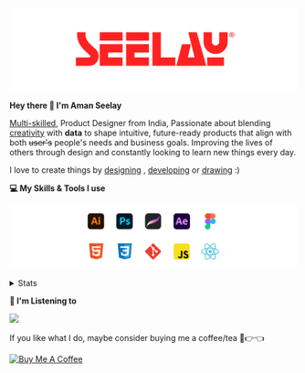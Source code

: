[![banner](./images/seelay.svg)](https://www.seelay.in)

**Hey there 👋 I'm Aman Seelay**

[Multi-skilled](https://www.seelay.in/#skills), Product Designer from India, Passionate about blending [creativity](https://illustrations.seelay.in) with <b>data</b> to shape intuitive, future-ready products that align with both <s>user's</s> people's needs and business goals. Improving the lives of others through design and constantly looking to learn new things every day.

I love to create things by [designing](https://www.seelay.in/#work) , [developing](https://www.seelay.in/#projects) or [drawing](https://art.seelay.in) :)

**💻 My Skills & Tools I use**

[![banner](./images/skills&tools.svg)](https://www.seelay.in/about)

<details>
  <summary>Stats</summary>

---

<!--START_SECTION:waka-->
![Profile Views](http://img.shields.io/badge/Profile%20Views-3-blue)

**🐱 My GitHub Data** 

> 📦 818.3 kB Used in GitHub's Storage 
 > 
> 🏆 726 Contributions in the Year 2024
 > 
> 💼 Opted to Hire
 > 
> 📜 1 Public Repository 
 > 
> 🔑 45 Private Repository 
 > 
**I'm a Night 🦉** 

```text
🌞 Morning                341 commits         ███░░░░░░░░░░░░░░░░░░░░░░   13.38 % 
🌆 Daytime                436 commits         ████░░░░░░░░░░░░░░░░░░░░░   17.10 % 
🌃 Evening                834 commits         ████████░░░░░░░░░░░░░░░░░   32.72 % 
🌙 Night                  938 commits         █████████░░░░░░░░░░░░░░░░   36.80 % 
```
📅 **I'm Most Productive on Thursday** 

```text
Monday                   340 commits         ███░░░░░░░░░░░░░░░░░░░░░░   13.34 % 
Tuesday                  418 commits         ████░░░░░░░░░░░░░░░░░░░░░   16.40 % 
Wednesday                298 commits         ███░░░░░░░░░░░░░░░░░░░░░░   11.69 % 
Thursday                 440 commits         ████░░░░░░░░░░░░░░░░░░░░░   17.26 % 
Friday                   315 commits         ███░░░░░░░░░░░░░░░░░░░░░░   12.36 % 
Saturday                 305 commits         ███░░░░░░░░░░░░░░░░░░░░░░   11.97 % 
Sunday                   433 commits         ████░░░░░░░░░░░░░░░░░░░░░   16.99 % 
```


📊 **This Week I Spent My Time On** 

```text
🕑︎ Time Zone: Asia/Kolkata

💬 Programming Languages: 
Other                    11 hrs 33 mins      █████████████░░░░░░░░░░░░   50.78 % 
JavaScript               9 hrs 53 mins       ███████████░░░░░░░░░░░░░░   43.48 % 
JSON                     43 mins             █░░░░░░░░░░░░░░░░░░░░░░░░   03.16 % 
CSS                      30 mins             █░░░░░░░░░░░░░░░░░░░░░░░░   02.25 % 
Markdown                 3 mins              ░░░░░░░░░░░░░░░░░░░░░░░░░   00.23 % 

🔥 Editors: 
Chrome                   12 hrs 17 mins      ██████████████░░░░░░░░░░░   54.01 % 
VS Code                  10 hrs 11 mins      ███████████░░░░░░░░░░░░░░   44.81 % 
Edge                     16 mins             ░░░░░░░░░░░░░░░░░░░░░░░░░   01.18 % 

💻 Operating System: 
Windows                  22 hrs 45 mins      █████████████████████████   100.00 % 
```

**I Mostly Code in JavaScript** 

```text
JavaScript               27 repos            ██████████████░░░░░░░░░░░   57.45 % 
TypeScript               12 repos            ██████░░░░░░░░░░░░░░░░░░░   25.53 % 
HTML                     5 repos             ███░░░░░░░░░░░░░░░░░░░░░░   10.64 % 
Java                     3 repos             ██░░░░░░░░░░░░░░░░░░░░░░░   06.38 % 
```




 Last Updated on 29/11/2024 06:49:33 UTC
<!--END_SECTION:waka-->

---

 </details>

**🎵 I'm Listening to**

<object data="https://now-play.vercel.app/api/generate?uid=7a17a86e-d6b7-43b5-8d9c-1d6dae42a779" >

  <img src="https://now-play.vercel.app/api/generate?uid=7a17a86e-d6b7-43b5-8d9c-1d6dae42a779" />

</object>

If you like what I do, maybe consider buying me a coffee/tea 🥺👉👈

<a href="https://www.buymeacoffee.com/seelay" target="_blank"><img src="https://cdn.buymeacoffee.com/buttons/v2/default-red.png" alt="Buy Me A Coffee" width="150" ></a>
